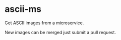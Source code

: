 # ascii-ms
Get ASCII images from a microservice.

New images can be merged just submit a pull request.
